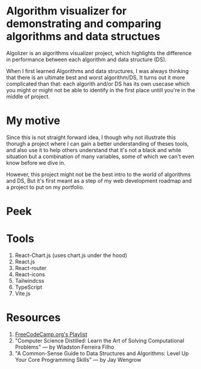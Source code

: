 # Algorithm visualizer for demonstrating and comparing algorithms and data structues

Algolizer is an algorithms visualizer project, which highlights the difference in performance between each algorithm and data structure (DS).

When I first learned Algorithms and data structures, I was always thinking that there is an ultimate best and worst algorithm/DS, It turns out it more complicated than that: each algorith and/or DS has its own usecase which you might or might not be able to identify in the first place untill you're in the middle of project.

# My motive

Since this is not straight forward idea, I though why not illustrate this thorugh a project where I can gain a better understanding of theses tools, and also use it to help others understand that it's not a black and while situation but a combination of many variables, some of which we can't even know before we dive in.

However, this project might not be the best intro to the world of algorithms and DS, But it's first meant as a step of my web development roadmap and a project to put on my portfolio.

# Peek



# Tools

1. React-Chart.js (uses chart.js under the hood)
2. React.js
3. React-router
4. React-icons
5. Tailwindcss
6. TypeScript
7. Vite.js

# Resources
1. [FreeCodeCamp.org's Playlist](https://www.youtube.com/watch?v=Gj5qBheGOEo&list=PLWKjhJtqVAbkso-IbgiiP48n-O-JQA9PJ)
2. "Computer Science Distilled: Learn the Art of Solving Computational Problems" — by Wladston Ferreira Filho
3. "A Common-Sense Guide to Data Structures and Algorithms: Level Up Your Core Programming Skills" — by  Jay Wengrow
